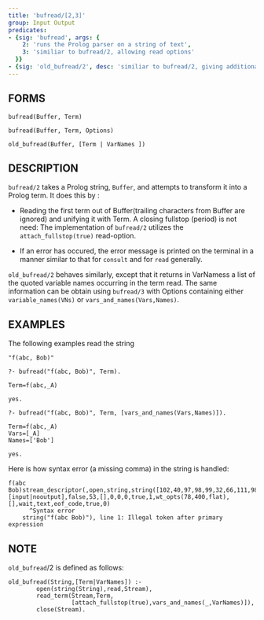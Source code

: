 ```yaml
---
title: 'bufread/[2,3]'
group: Input Output
predicates:
- {sig: 'bufread', args: {
    2: 'runs the Prolog parser on a string of text',
    3: 'similiar to bufread/2, allowing read options'
  }}
- {sig: 'old_bufread/2', desc: 'similiar to bufread/2, giving additional information on variables'}
---
```


## FORMS
```
bufread(Buffer, Term)

bufread(Buffer, Term, Options)

old_bufread(Buffer, [Term | VarNames ])
```
## DESCRIPTION

`bufread/2` takes a Prolog string, `Buffer`, and attempts to transform it into a Prolog term. It does this by :

- Reading the first term out of Buffer(trailing characters from Buffer are ignored) and unifying it with Term.  A closing fullstop (period) is not need: The implementation of `bufread/2` utilizes the `attach_fullstop(true)` read-option.

- If an error has occured, the error message is printed on the terminal in a manner similar to that for `consult` and for `read` generally.

`old_bufread/2` behaves similarly, except that it returns in VarNamess a list of the quoted variable names occurring in the term read.  The same information can be obtain using `bufread/3` with Options containing either `variable_names(VNs)` or `vars_and_names(Vars,Names)`.

## EXAMPLES

The following examples read the string
```
"f(abc, Bob)"

?- bufread("f(abc, Bob)", Term).

Term=f(abc,_A) 

yes.

?- bufread("f(abc, Bob)", Term, [vars_and_names(Vars,Names)]).

Term=f(abc,_A) 
Vars=[_A] 
Names=['Bob'] 

yes.
```
Here is how syntax error (a missing comma)  in the string is handled:
```
f(abc Bob)stream_descriptor(,open,string,string([102,40,97,98,99,32,66,111,98,41]),[input|nooutput],false,53,[],0,0,0,true,1,wt_opts(78,400,flat),[],wait,text,eof_code,true,0)
      ^Syntax error 
	string("f(abc Bob)"), line 1: Illegal token after primary expression
```

## NOTE

`old_bufread`/2 is defined as follows:

```
old_bufread(String,[Term|VarNames]) :-
        open(string(String),read,Stream),
        read_term(Stream,Term,
                  [attach_fullstop(true),vars_and_names(_,VarNames)]),
        close(Stream).
```

